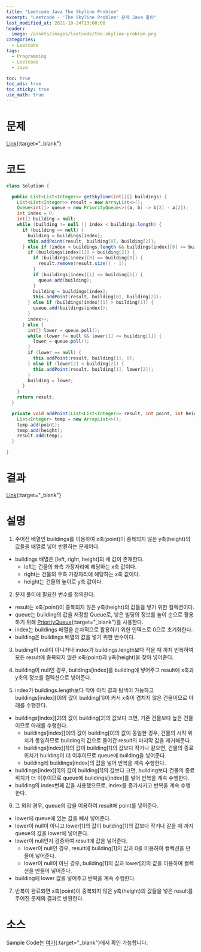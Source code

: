 ```yaml
---
title: "Leetcode Java The Skyline Problem"
excerpt: "Leetcode - 'The Skyline Problem' 문제 Java 풀이"
last_modified_at: 2021-10-24T13:00:00
header:
  image: /assets/images/leetcode/the-skyline-problem.png
categories:
  - Leetcode
tags:
  - Programming
  - Leetcode
  - Java

toc: true
toc_ads: true
toc_sticky: true
use_math: true
---
```

# 문제
[Link](https://leetcode.com/problems/the-skyline-problem/){:target="_blank"}

# 코드
```java
class Solution {

  public List<List<Integer>> getSkyline(int[][] buildings) {
    List<List<Integer>> result = new ArrayList<>();
    Queue<int[]> queue = new PriorityQueue<>((a, b) -> b[2] - a[2]);
    int index = 0;
    int[] building = null;
    while (building != null || index < buildings.length) {
      if (building == null) {
        building = buildings[index];
        this.addPoint(result, building[0], building[2]);
      } else if (index < buildings.length && buildings[index][0] <= building[1]) {
        if (buildings[index][2] > building[2]) {
          if (buildings[index][0] == building[0]) {
            result.remove(result.size() - 1);
          }
          if (buildings[index][1] <= building[1]) {
            queue.add(building);
          }
          building = buildings[index];
          this.addPoint(result, building[0], building[2]);
        } else if (buildings[index][1] > building[1]) {
          queue.add(buildings[index]);
        }
        index++;
      } else {
        int[] lower = queue.poll();
        while (lower != null && lower[1] <= building[1]) {
          lower = queue.poll();
        }
        if (lower == null) {
          this.addPoint(result, building[1], 0);
        } else if (lower[2] < building[2]) {
          this.addPoint(result, building[1], lower[2]);
        }
        building = lower;
      }
    }
    return result;
  }

  private void addPoint(List<List<Integer>> result, int point, int height) {
    List<Integer> temp = new ArrayList<>();
    temp.add(point);
    temp.add(height);
    result.add(temp);
  }

}
```

# 결과
[Link](https://leetcode.com/submissions/detail/576219670/){:target="_blank"}

# 설명
1. 주어진 배열인 buildings를 이용하여 x축(point)이 중복되지 않은 y축(height)의 값들을 배열로 넣어 반환하는 문제이다.
- buildings 배열은 [left, right, height]의 세 값이 존재한다.
  - left는 건물의 좌측 가장자리에 해당하는 x축 값이다.
  - right는 건물의 우측 가장자리에 해당하는 x축 값이다.
  - height는 건물의 높이로 y축 값이다.

2. 문제 풀이에 필요한 변수를 정의한다.
- result는 x축(point)이 중복되지 않은 y축(height)의 값들을 넣기 위한 컬렉션이다.
- queue는 building의 값을 저장할 Queue로, 넣은 빌딩의 정보를 높이 순으로 활용하기 위해 [PriorityQueue](https://docs.oracle.com/javase/8/docs/api/java/util/PriorityQueue.html){:target="_blank"}를 사용한다.
- index는 buildings 배열을 순차적으로 활용하기 위한 인덱스로 0으로 초기화한다.
- building은 buildings 배열의 값을 넣기 위한 변수이다.

3. buiding이 null이 아니거나 index가 buildings.length보다 작을 때 까지 반복하여 모든 result에 중복되지 않은 x축(point)과 y축(height)을 찾아 넣어준다.

4. building이 null인 경우, buildings[index]를 building에 넣어주고 result에 x축과 y축의 정보를 컬렉션으로 넣어준다.

5. index가 buildings.length보다 작아 아직 결과 탐색이 가능하고 buildings[index][0]의 값이 building[1]이 커서 x축이 겹치지 않은 건물이므로 아래를 수행한다.
- buildings[index][2]의 값이 building[2]의 값보다 크면, 기존 건물보다 높은 건물이므로 아래를 수행한다.
  - buildings[index][0]의 값이 building[0]의 값이 동일한 경우, 건물의 시작 위치가 동일하므로 building의 값으로 들어간 result의 마지막 값을 제거해준다.
  - buildings[index][1]의 값이 building[1]의 값보다 작거나 같으면, 건물의 종료 위치가 building이 더 이후이므로 queue에 building을 넣어준다.
  - building에 buildings[index]의 값을 넣어 반복을 계속 수행한다.
- buildings[index][1]의 값이 building[1]의 값보다 크면, building보다 건물의 종료 위치가 더 이후이므로 queue에 buildings[index]를 넣어 반복을 계속 수행한다.
- building의 index번째 값을 사용했으므로, index를 증가시키고 반복을 계속 수행한다.

6. 그 외의 경우, queue의 값을 이용하여 result에 point를 넣어준다.
- lower에 queue에 있는 값을 빼서 넣어준다.
- lower이 null이 아니고 lower[1]의 값이 building[1]의 값보다 작거나 같을 때 까지 queue의 값을 lower에 넣어준다.
- lower이 null인지 검증하여 result에 값을 넣어준다.
  - lower이 null인 경우, result에 building[1]의 값과 0을 이용하여 컬렉션을 만들어 넣어준다.
  - lower이 null이 아닌 경우, building[1]의 값과 lower[2]의 값을 이용하여 컬렉션을 만들어 넣어준다.
- building에 lower 값을 넣어주고 반복을 계속 수행한다.

7. 반복이 완료되면 x축(point)이 중복되지 않은 y축(height)의 값들을 넣은 result를 주어진 문제의 결과로 반환한다.

# 소스
Sample Code는 [여기](https://github.com/GracefulSoul/leetcode/blob/master/src/main/java/gracefulsoul/problems/TheSkylineProblem.java){:target="_blank"}에서 확인 가능합니다.
